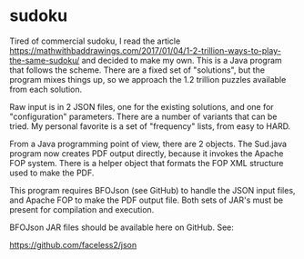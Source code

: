 # sudoku
Tired of commercial sudoku, I read the article https://mathwithbaddrawings.com/2017/01/04/1-2-trillion-ways-to-play-the-same-sudoku/ and decided to make my own. This is a Java program that follows the scheme. There are a fixed set of "solutions", but the program mixes things up, so we approach the 1.2 trillion puzzles available from each solution.

Raw input is in 2 JSON files, one for the existing solutions, and one for "configuration" parameters. There are a number of variants that can be tried. My personal favorite is a set of "frequency" lists, from easy to HARD.

From a Java programming point of view, there are 2 objects. The Sud.java program now creates PDF output directly, because it invokes the Apache FOP system. There is a helper object that formats the FOP XML structure used to make the PDF.

This program requires BFOJson (see GitHub) to handle the JSON input files, and Apache FOP to make the PDF output file. Both sets of JAR's must be present for compilation and execution.

BFOJson JAR files should be available here on GitHub. See:

  https://github.com/faceless2/json


